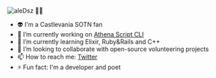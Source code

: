 ![aleDsz 👋🏻](https://i.pinimg.com/originals/e0/c0/9d/e0c09d12e67d4939f222df31f105d550.gif)

- 👽 I'm a Castlevania SOTN fan
- 🔭 I’m currently working on [Athena Script CLI](https://github.com/aleDsz/athena)
- 🌱 I’m currently learning Elixir, Ruby&Rails and C++
- 👯 I’m looking to collaborate with open-source volunteering projects
- 📫 How to reach me: [Twitter](https://twitter.com/aledsz)
- ⚡ Fun fact: I'm a developer and poet
